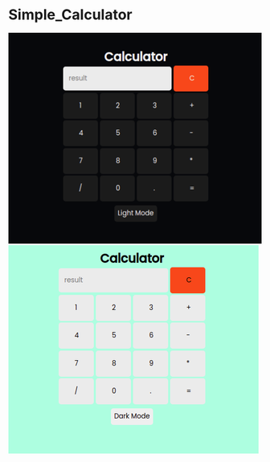 # Simple_Calculator

![](appearance/Screenshot%20from%202021-03-08%2013-31-16.png)
![](appearance/Screenshot%20from%202021-03-08%2013-31-29.png)
